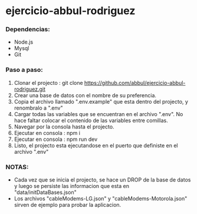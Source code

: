 # ejercicio-abbul-rodriguez

### Dependencias:
- Node.js
- Mysql
- Git

### Paso a paso:
1. Clonar el projecto : git clone https://github.com/abbul/ejercicio-abbul-rodriguez.git
2. Crear una base de datos con el nombre de su preferencia.
3. Copia el archivo llamado ".env.example" que esta dentro del projecto, y renombralo a ".env"
5. Cargar todas las variables que se encuentran en el archivo ".env". No hace faltar colocar el contenido de las variables entre comillas.
6. Navegar por la consola hasta el projecto.
7. Ejecutar en consola : npm i
8. Ejecutar en consola : npm run dev
9. Listo, el projecto esta ejecutandose en el puerto que definiste en el archivo ".env"

### NOTAS: 
- Cada vez que se inicia el projecto, se hace un DROP de la base de datos y luego se persiste las informacion que esta en "data/initDataBases.json"
- Los archivos "cableModems-LG.json" y "cableModems-Motorola.json" sirven de ejemplo para probar la aplicacion.